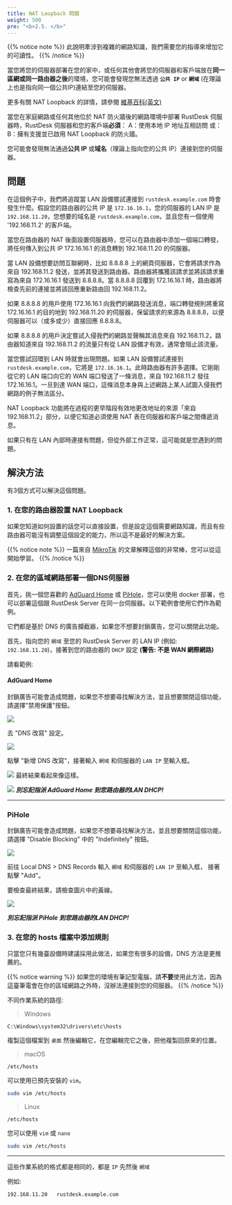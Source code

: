 ```yaml
---
title: NAT Loopback 問題
weight: 500
pre: "<b>2.5. </b>"
---
```


{{% notice note %}}
此說明牽涉到複雜的網路知識，我們需要您的指導來增加它的可讀性。
{{% /notice %}}
 
當您將您的伺服器部署在您的家中，或任何其他會將您的伺服器和客戶端放在**同一區網或同一路由器之後**的環境，您可能會發現您無法透過 **``公共 IP``** or **``網域``** (在理論上也是指向同一個公共IP)連結至您的伺服器。

更多有關 NAT Loopback 的詳情，請參閱 [維基百科(英文)](https://en.wikipedia.org/wiki/Network_address_translation#NAT_hairpinning)

當您在家庭網路或任何其他位於 NAT 防火牆後的網路環境中部署 RustDesk 伺服器時，RustDesk 伺服器和您的客戶端**必須**：
A：使用本地 IP 地址互相訪問 或：
B：擁有支援並已啟用 NAT Loopback 的防火牆。

您可能會發現無法通過**公共 IP** 或**域名**（理論上指向您的公共 IP）連接到您的伺服器。

## 問題
在這個例子中，我們將追蹤當 LAN 設備嘗試連接到 `rustdesk.example.com` 時會發生什麼。假設您的路由器的公共 IP 是 `172.16.16.1`，您的伺服器的 LAN IP 是 `192.168.11.20`，您想要的域名是 `rustdesk.example.com`，並且您有一個使用 '192.168.11.2' 的客戶端。

當您在路由器的 NAT 後面設置伺服器時，您可以在路由器中添加一個端口轉發，將任何傳入到公共 IP 172.16.16.1 的消息轉到 192.168.11.20 的伺服器。

當 LAN 設備想要訪問互聯網時，比如 8.8.8.8 上的網頁伺服器，它會將請求作為來自 192.168.11.2 發送，並將其發送到路由器。路由器將攜獲該請求並將該請求重寫為來自 172.16.16.1 發送到 8.8.8.8。當 8.8.8.8 回覆到 172.16.16.1 時，路由器將檢查先前的連接並將該回應重新路由回 192.168.11.2。

如果 8.8.8.8 的用戶使用 172.16.16.1 向我們的網路發送消息，端口轉發規則將重寫 172.16.16.1 的目的地到 192.168.11.20 的伺服器，保留請求的來源為 8.8.8.8，以便伺服器可以（或多或少）直接回應 8.8.8.8。

如果 8.8.8.8 的用戶決定嘗試入侵我們的網路並聲稱其消息來自 192.168.11.2，路由器知道來自 192.168.11.2 的流量只有從 LAN 設備才有效，通常會阻止該流量。

當您嘗試回環到 LAN 時就會出現問題。如果 LAN 設備嘗試連接到 `rustdesk.example.com`，它將是 `172.16.16.1`。此時路由器有許多選擇。它剛剛從它的 LAN 端口向它的 WAN 端口發送了一條消息，來自 192.168.11.2 發往 172.16.16.1。一旦到達 WAN 端口，這條消息本身與上述網路上某人試圖入侵我們網路的例子無法區分。

NAT Loopback 功能將在過程的更早階段有效地更改地址的來源「來自 192.168.11.2」部分，以便它知道必須使用 NAT 表在伺服器和客戶端之間傳遞消息。

如果只有在 LAN 內部時連接有問題，但從外部工作正常，這可能就是您遇到的問題。

## 解決方法
有3個方式可以解決這個問題。
 
### 1. 在您的路由器設置 NAT Loopback

如果您知道如何設置的話您可以直接設置，但是設定這個需要網路知識，而且有些路由器可能沒有調整這個設定的能力，所以這不是最好的解決方案。

{{% notice note %}}
一篇來自 [MikroTik](https://help.mikrotik.com/docs/display/ROS/NAT#NAT-HairpinNAT) 的文章解釋這個的非常棒，您可以從這開始學習。
{{% /notice %}}

### 2. 在您的區域網路部署一個DNS伺服器
首先，挑一個您喜歡的 [AdGuard Home](https://github.com/AdguardTeam/AdGuardHome/wiki/Docker) 或 [PiHole](https://github.com/pi-hole/docker-pi-hole)，您可以使用 docker 部署，也可以部署這個跟 RustDesk Server 在同一台伺服器。以下範例會使用它們作為範例。

它們都是基於 DNS 的廣告攔截器，如果您不想要封鎖廣告，您可以關閉此功能。

首先，指向您的 ``網域`` 至您的 RustDesk Server 的 LAN IP (例如: ``192.168.11.20``)，接著到您的路由器的 ``DHCP`` 設定 **(警告: 不是 WAN 網際網路)**

請看範例:
#### AdGuard Home
封鎖廣告可能會造成問題，如果您不想要尋找解決方法，並且想要關閉這個功能，請選擇"禁用保護"按鈕。

![](/docs/en/self-host/nat-loopback-issues/images/adguard_home_disable_protection.png)
<br>

去 "DNS 改寫" 設定。

![](/docs/en/self-host/nat-loopback-issues/images/adguard_home_click_dns_rewrites.png)
<br>

點擊 "新增 DNS 改寫"，接著輸入 ``網域`` 和伺服器的 ``LAN IP`` 至輸入框。

![](/docs/en/self-host/nat-loopback-issues/images/adguard_home_dns_rewrite_dialog.png)
最終結果看起來像這樣。

![](/docs/en/self-host/nat-loopback-issues/images/adguard_home_dns_rewrite_final_result.png)
***別忘記指派 AdGuard Home 到您路由器的LAN DHCP!***
<hr>

### PiHole
封鎖廣告可能會造成問題，如果您不想要尋找解決方法，並且想要關閉這個功能，請選擇 "Disable Blocking" 中的 "Indefinitely" 按鈕。

![](/docs/en/self-host/nat-loopback-issues/images/pi_hole_disable_blocking.png)

前往 Local DNS >  DNS Records
輸入 ``網域`` 和伺服器的 ``LAN IP`` 至輸入框， 接著點擊 "Add"。

要檢查最終結果，請檢查圖片中的黃線。

![](/docs/en/self-host/nat-loopback-issues/images/pi_hole_local_dns_dns_records.png)

***別忘記指派 PiHole 到您路由器的LAN DHCP!***

### 3. 在您的 hosts 檔案中添加規則
只當您只有幾臺設備時建議採用此做法，如果您有很多的設備，DNS 方法是更推薦的。

{{% notice warning %}}
如果您的環境有筆記型電腦，請**不要**使用此方法，因為這臺筆電會在你的區域網路之外時，沒辦法連接到您的伺服器。
{{% /notice %}}

 

不同作業系統的路徑:

> Windows
```plaintext
C:\Windows\system32\drivers\etc\hosts
```
複製這個檔案到 ``桌面`` 然後編輯它，在您編輯完它之後，把他複製回原來的位置。

> macOS
```plaintext
/etc/hosts
```
可以使用已預先安裝的 ``vim``。
```bash
sudo vim /etc/hosts
```


> Linux
```plaintext
/etc/hosts
```
您可以使用 ``vim`` 或 ``nano``
```bash
sudo vim /etc/hosts
```

<hr>

這些作業系統的格式都是相同的，都是 ``IP`` 先然後 ``網域``

例如:
```plaintext
192.168.11.20   rustdesk.example.com
```
